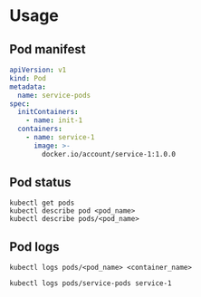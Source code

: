# Usage

## Pod manifest

```yaml
apiVersion: v1
kind: Pod
metadata:
  name: service-pods
spec:
  initContainers:
    - name: init-1
  containers:
    - name: service-1
      image: >-
        docker.io/account/service-1:1.0.0
```

## Pod status

```shell
kubectl get pods
kubectl describe pod <pod_name>
kubectl describe pods/<pod_name>
```

## Pod logs

```shell
kubectl logs pods/<pod_name> <container_name>

kubectl logs pods/service-pods service-1
```